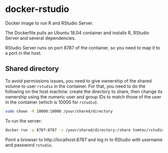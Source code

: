 # docker-rstudio

Docker image to run R and RStudio Server.

The Dockerfile pulls an Ubuntu 18.04 container and installs R, RStudio Server and
several dependencies.

RStudio Server runs on port 8787 of the container, so you need to map it to a 
port in the host.

## Shared directory

To avoid permissions issues, you need to give ownership of the shared volume to 
user `rstudio` in the container. For that, you need to do the following on the
host machine: create the directory to share, then change its ownership using the
numeric user and group IDs to match those of the user in the container (which is
10000 for `rstudio`).

``` bash
sudo chown -R 10000:10000 /your/shared/directory
```

To run the server:

``` bash
docker run -p 8787:8787 -v /your/shared/directory:/share tomtec/rstudioserver
```

Point a browser to http://localhost:8787 and log in to RStudio with username and
password `rstudio`.


